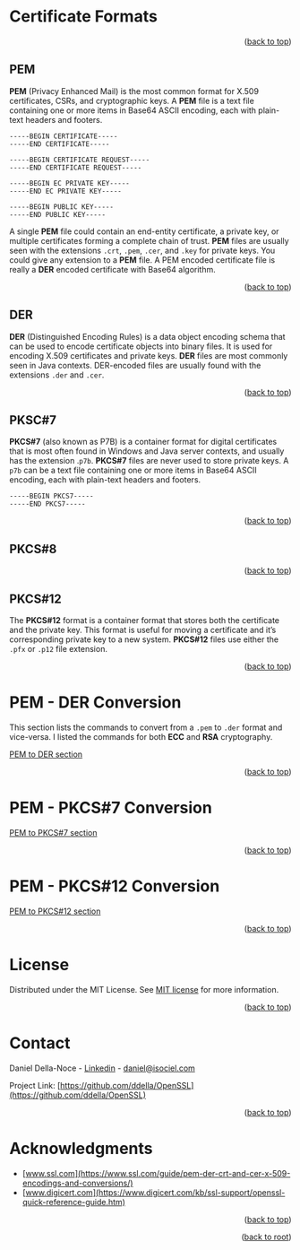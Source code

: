 <!-- Improved compatibility of back to top link: See: https://github.com/othneildrew/Best-README-Template/pull/73 -->
<a name="readme-top"></a>

# Certificate Formats
<p align="right">(<a href="#readme-top">back to top</a>)</p>

## PEM
**PEM** (Privacy Enhanced Mail) is the most common format for X.509 certificates, CSRs, and cryptographic keys. A **PEM** file is a text file containing one or more items in Base64 ASCII encoding, each with plain-text headers and footers.

    -----BEGIN CERTIFICATE-----
    -----END CERTIFICATE-----

    -----BEGIN CERTIFICATE REQUEST-----
    -----END CERTIFICATE REQUEST-----

    -----BEGIN EC PRIVATE KEY-----
    -----END EC PRIVATE KEY-----

    -----BEGIN PUBLIC KEY-----
    -----END PUBLIC KEY-----

A single **PEM** file could contain an end-entity certificate, a private key, or multiple certificates forming a complete chain of trust. **PEM** files are usually seen with the extensions `.crt`, `.pem`, `.cer`, and `.key` for private keys. You could give any extension to a **PEM** file. A PEM encoded certificate file is really a **DER** encoded certificate with Base64 algorithm.
<p align="right">(<a href="#readme-top">back to top</a>)</p>

## DER
**DER** (Distinguished Encoding Rules) is a data object encoding schema that can be used to encode certificate objects into binary files. It is used for encoding X.509 certificates and private keys. **DER** files are most commonly seen in Java contexts. DER-encoded files are usually found with the extensions `.der` and `.cer`.
<p align="right">(<a href="#readme-top">back to top</a>)</p>

## PKSC#7
**PKCS#7** (also known as P7B) is a container format for digital certificates that is most often found in Windows and Java server contexts, and usually has the extension .`p7b`. **PKCS#7** files are never used to store private keys. A `p7b` can be a text file containing one or more items in Base64 ASCII encoding, each with plain-text headers and footers.

    -----BEGIN PKCS7-----
    -----END PKCS7-----

<p align="right">(<a href="#readme-top">back to top</a>)</p>

## PKCS#8
<p align="right">(<a href="#readme-top">back to top</a>)</p>

## PKCS#12
The **PKCS#12** format is a container format that stores both the certificate and the private key. This format is useful for moving a certificate and it’s corresponding private key to a new system. **PKCS#12** files use either the `.pfx` or `.p12` file extension.
<p align="right">(<a href="#readme-top">back to top</a>)</p>

# PEM - DER Conversion
This section lists the commands to convert from a `.pem` to `.der` format and vice-versa. I listed the commands for both **ECC** and **RSA** cryptography.
<p align="left"><a href="PEM-DER.md">PEM to DER section</a></p>
<p align="right">(<a href="#readme-top">back to top</a>)</p>

# PEM - PKCS#7 Conversion
<p align="left"><a href="PEM-PKCS7.md">PEM to PKCS#7 section</a></p>
<p align="right">(<a href="#readme-top">back to top</a>)</p>

# PEM - PKCS#12 Conversion
<p align="left"><a href="PEM-PKCS12.md">PEM to PKCS#12 section</a></p>
<p align="right">(<a href="#readme-top">back to top</a>)</p>

<!-- LICENSE -->
# License
Distributed under the MIT License. See [MIT license](/LICENSE) for more information.
<p align="right">(<a href="#readme-top">back to top</a>)</p>

<!-- CONTACT -->
# Contact
Daniel Della-Noce - [Linkedin](https://www.linkedin.com/in/daniel-della-noce-2176b622/) - daniel@isociel.com

Project Link: [https://github.com/ddella/OpenSSL](https://github.com/ddella/OpenSSL)
<p align="right">(<a href="#readme-top">back to top</a>)</p>

<!-- ACKNOWLEDGMENTS -->
# Acknowledgments
* [www.ssl.com](https://www.ssl.com/guide/pem-der-crt-and-cer-x-509-encodings-and-conversions/)
* [www.digicert.com](https://www.digicert.com/kb/ssl-support/openssl-quick-reference-guide.htm)

<p align="right">(<a href="#readme-top">back to top</a>)</p>
<p align="right">(<a href="../">back to root</a>)</p>
